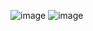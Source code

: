 ![image](https://github.com/mhalqahtani/weatherLab/assets/144021434/5b7d6d6a-1d91-4d8c-bd80-58870384f9c7)
![image](https://github.com/mhalqahtani/weatherLab/assets/144021434/a7e93d96-c5f3-4226-938d-b14ea711329e)
